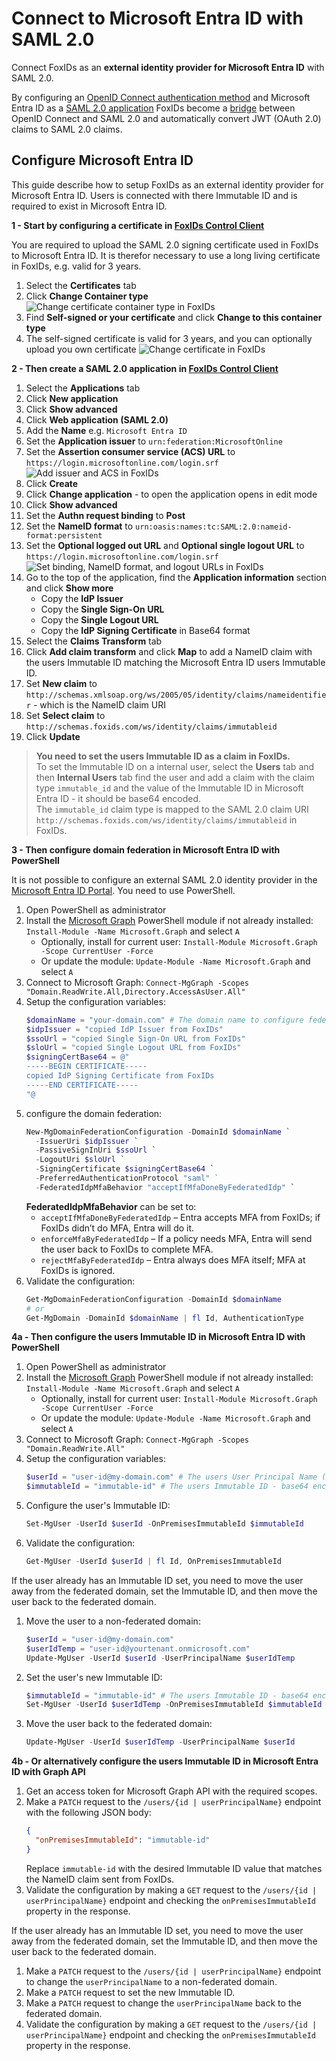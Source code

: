 ﻿# Connect to Microsoft Entra ID with SAML 2.0

Connect FoxIDs as an **external identity provider for Microsoft Entra ID** with SAML 2.0.

By configuring an [OpenID Connect authentication method](auth-method-oidc.md) and Microsoft Entra ID as a [SAML 2.0 application](app-reg-saml-2.0.md) FoxIDs become a [bridge](bridge.md) between OpenID Connect and SAML 2.0 and automatically convert JWT (OAuth 2.0) claims to SAML 2.0 claims.

## Configure Microsoft Entra ID

This guide describe how to setup FoxIDs as an external identity provider for Microsoft Entra ID. Users is connected with there Immutable ID and is required to exist in Microsoft Entra ID.

**1 - Start by configuring a certificate in [FoxIDs Control Client](control.md#foxids-control-client)**

You are required to upload the SAML 2.0 signing certificate used in FoxIDs to Microsoft Entra ID. It is therefor necessary to use a long living certificate in FoxIDs, e.g. valid for 3 years.

1. Select the **Certificates** tab
2. Click **Change Container type**
![Change certificate container type in FoxIDs](images/howto-certificate-type.png)
3. Find **Self-signed or your certificate** and click **Change to this container type**
4. The self-signed certificate is valid for 3 years, and you can optionally upload you own certificate
![Change certificate in FoxIDs](images/howto-certificate-change.png)

**2 - Then create a SAML 2.0 application in [FoxIDs Control Client](control.md#foxids-control-client)**

1. Select the **Applications** tab
2. Click **New application**
3. Click **Show advanced**
4. Click **Web application (SAML 2.0)**
5. Add the **Name** e.g. `Microsoft Entra ID`
6. Set the **Application issuer** to `urn:federation:MicrosoftOnline`
7. Set the **Assertion consumer service (ACS) URL** to `https://login.microsoftonline.com/login.srf`
![Add issuer and ACS in FoxIDs](images/auth-method-howto-saml-microsoft-entra-id-create.png)
8. Click **Create**
9. Click **Change application** - to open the application opens in edit mode
10. Click **Show advanced**
11. Set the **Authn request binding** to **Post**
12. Set the **NameID format** to `urn:oasis:names:tc:SAML:2.0:nameid-format:persistent`
13. Set the **Optional logged out URL** and **Optional single logout URL** to `https://login.microsoftonline.com/login.srf`
![Set binding, NameID format, and logout URLs in FoxIDs](images/auth-method-howto-saml-microsoft-entra-id-binding-format-logout.png)
14. Go to the top of the application, find the **Application information** section and click **Show more**
    - Copy the **IdP Issuer**
    - Copy the **Single Sign-On URL**
    - Copy the **Single Logout URL**
    - Copy the **IdP Signing Certificate** in Base64 format
15. Select the **Claims Transform** tab
16. Click **Add claim transform** and click **Map** to add a NameID claim with the users Immutable ID matching the Microsoft Entra ID users Immutable ID.
17. Set **New claim** to `http://schemas.xmlsoap.org/ws/2005/05/identity/claims/nameidentifier` - which is the NameID claim URI
18. Set **Select claim** to `http://schemas.foxids.com/ws/identity/claims/immutableid`
19. Click **Update**

> **You need to set the users Immutable ID as a claim in FoxIDs.**  
  To set the Immutable ID on a internal user, select the **Users** tab and then **Internal Users** tab find the user and add a claim with the claim type `immutable_id` and the value of the Immutable ID in Microsoft Entra ID - it should be base64 encoded.  
  The `immutable_id` claim type is mapped to the SAML 2.0 claim URI `http://schemas.foxids.com/ws/identity/claims/immutableid` in FoxIDs.

**3 - Then configure domain federation in Microsoft Entra ID with PowerShell**

It is not possible to configure an external SAML 2.0 identity provider in the [Microsoft Entra ID Portal](https://entra.microsoft.com/). You need to use PowerShell.

1. Open PowerShell as administrator
2. Install the [Microsoft Graph](https://www.powershellgallery.com/packages/Microsoft.Graph/) PowerShell module if not already installed: `Install-Module -Name Microsoft.Graph` and select `A`
   - Optionally, install for current user: `Install-Module Microsoft.Graph -Scope CurrentUser -Force`
   - Or update the module: `Update-Module -Name Microsoft.Graph` and select `A`
3. Connect to Microsoft Graph: `Connect-MgGraph -Scopes "Domain.ReadWrite.All,Directory.AccessAsUser.All"`
4. Setup the configuration variables:
   ```powershell
   $domainName = "your-domain.com" # The domain name to configure federation for
   $idpIssuer = "copied IdP Issuer from FoxIDs"
   $ssoUrl = "copied Single Sign-On URL from FoxIDs"
   $sloUrl = "copied Single Logout URL from FoxIDs"
   $signingCertBase64 = @"
   -----BEGIN CERTIFICATE-----
   copied IdP Signing Certificate from FoxIDs
   -----END CERTIFICATE-----
   "@
   ```
5. configure the domain federation:
   ```powershell
   New-MgDomainFederationConfiguration -DomainId $domainName `
     -IssuerUri $idpIssuer `
     -PassiveSignInUri $ssoUrl `
     -LogoutUri $sloUrl `
     -SigningCertificate $signingCertBase64 `
     -PreferredAuthenticationProtocol "saml" ` 
     -FederatedIdpMfaBehavior "acceptIfMfaDoneByFederatedIdp" `
   ```
   **FederatedIdpMfaBehavior** can be set to:
   - `acceptIfMfaDoneByFederatedIdp` – Entra accepts MFA from FoxIDs; if FoxIDs didn’t do MFA, Entra will do it.
   - `enforceMfaByFederatedIdp` – If a policy needs MFA, Entra will send the user back to FoxIDs to complete MFA.
   - `rejectMfaByFederatedIdp` – Entra always does MFA itself; MFA at FoxIDs is ignored.
6. Validate the configuration:
   ```powershell
   Get-MgDomainFederationConfiguration -DomainId $domainName
   # or
   Get-MgDomain -DomainId $domainName | fl Id, AuthenticationType
   ``` 

**4a - Then configure the users Immutable ID in Microsoft Entra ID with PowerShell**

1. Open PowerShell as administrator
2. Install the [Microsoft Graph](https://www.powershellgallery.com/packages/Microsoft.Graph/) PowerShell module if not already installed: `Install-Module -Name Microsoft.Graph` and select `A`
   - Optionally, install for current user: `Install-Module Microsoft.Graph -Scope CurrentUser -Force`
   - Or update the module: `Update-Module -Name Microsoft.Graph` and select `A`
3. Connect to Microsoft Graph: `Connect-MgGraph -Scopes "Domain.ReadWrite.All"`
4. Setup the configuration variables:
   ```powershell
   $userId = "user-id@my-domain.com" # The users User Principal Name (UPN) or the Object ID
   $immutableId = "immutable-id" # The users Immutable ID - base64 encoded.
   ```
5. Configure the user's Immutable ID:
   ```powershell
   Set-MgUser -UserId $userId -OnPremisesImmutableId $immutableId
   ```
6. Validate the configuration:
   ```powershell
   Get-MgUser -UserId $userId | fl Id, OnPremisesImmutableId
   ```

If the user already has an Immutable ID set, you need to move the user away from the federated domain, set the Immutable ID, and then move the user back to the federated domain.
1. Move the user to a non-federated domain:
   ```powershell
   $userId = "user-id@my-domain.com"
   $userIdTemp = "user-id@yourtenant.onmicrosoft.com"
   Update-MgUser -UserId $userId -UserPrincipalName $userIdTemp
   ```
2. Set the user's new Immutable ID:
   ```powershell
   $immutableId = "immutable-id" # The users Immutable ID - base64 encoded.
   Set-MgUser -UserId $userIdTemp -OnPremisesImmutableId $immutableId
   ```  
3. Move the user back to the federated domain:
   ```powershell
   Update-MgUser -UserId $userIdTemp -UserPrincipalName $userId
   ```

**4b - Or alternatively configure the users Immutable ID in Microsoft Entra ID with Graph API**  
1. Get an access token for Microsoft Graph API with the required scopes.
2. Make a `PATCH` request to the `/users/{id | userPrincipalName}` endpoint with the following JSON body:
   ```json
   {
     "onPremisesImmutableId": "immutable-id"
   }
   ```
   Replace `immutable-id` with the desired Immutable ID value that matches the NameID claim sent from FoxIDs.
3. Validate the configuration by making a `GET` request to the `/users/{id | userPrincipalName}` endpoint and checking the `onPremisesImmutableId` property in the response.

If the user already has an Immutable ID set, you need to move the user away from the federated domain, set the Immutable ID, and then move the user back to the federated domain.
1. Make a `PATCH` request to the `/users/{id | userPrincipalName}` endpoint to change the `userPrincipalName` to a non-federated domain.
2. Make a `PATCH` request to set the new Immutable ID.
3. Make a `PATCH` request to change the `userPrincipalName` back to the federated domain.
4. Validate the configuration by making a `GET` request to the `/users/{id | userPrincipalName}` endpoint and checking the `onPremisesImmutableId` property in the response.
